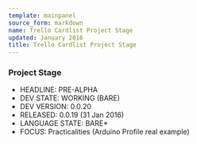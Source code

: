 ```yaml
---
template: mainpanel
source_form: markdown
name: Trello Cardlist Project Stage
updated: January 2016
title: Trello Cardlist Project Stage
---
```

### Project Stage

* HEADLINE: PRE-ALPHA
* DEV STATE: WORKING (BARE)
* DEV VERSION: 0.0.20
* RELEASED: 0.0.19 (31 Jan 2016)
* LANGUAGE STATE: BARE*
* FOCUS: Practicalities (Arduino Profile real example)
